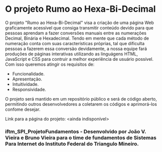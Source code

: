 # O projeto Rumo ao Hexa-Bi-Decimal 
O projeto "Rumo ao Hexa-Bi-Decimal" visa a criação de uma página Web graficamente acessível que consiga transmitir conteúdo devido para que pessoas aprendam a fazer conversões manuais entre as numerações Decimal, Binária e Hexadecimal.
Tendo em mente que cada método de numeração conta com suas características próprias, tal que dificulta pessoas a fazerem essa conversão devidamente, a nossa equipe fará produções de páginas interativas utilizando as linguágens HTML, JavaScript e CSS para contruir a melhor experiência de usuário possível. Com isso queremos atingir os requisitos de:
* Funcionalidade.
* Apresentação.
* Intuitividade.
* Responsividade.

O projeto será mantido em um repositório público e será de código aberto, permitindo outros desenvolvedores a coletarem os códigos e aprimorá-los confome desejar.

Link para a página do projeto: <ainda indisponível>

### iftm_SPI_ProjetoFundamentos - Desenvolvido por João V. Vieira e Bruno Vieira para o time de fundamentos de Sistemas Para Internet do Instituto Federal do Triangulo Mineiro.
